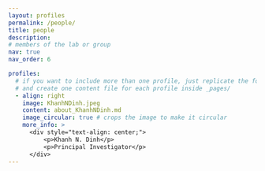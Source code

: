 ```yaml
---
layout: profiles
permalink: /people/
title: people
description: 
# members of the lab or group
nav: true
nav_order: 6

profiles:
  # if you want to include more than one profile, just replicate the following block
  # and create one content file for each profile inside _pages/
  - align: right
    image: KhanhNDinh.jpeg
    content: about_KhanhNDinh.md
    image_circular: true # crops the image to make it circular
    more_info: >
      <div style="text-align: center;">
          <p>Khanh N. Dinh</p>
          <p>Principal Investigator</p>
      </div>
---
```

